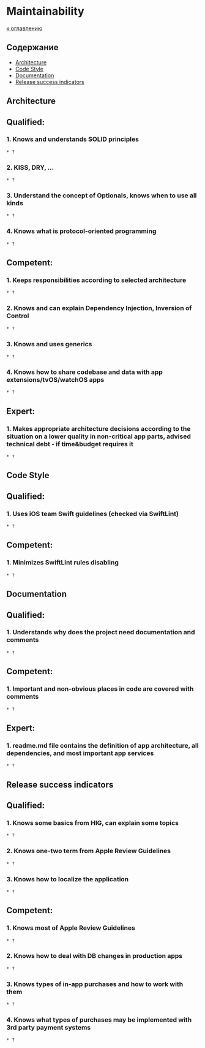 # Maintainability

[к оглавлению](./README.md)

## Содержание

- [Architecture](./Maintainability.md#architecture)
- [Code Style](./Maintainability.md#code-style)
- [Documentation](./Maintainability.md#documentation)
- [Release success indicators](./Maintainability.md#release-success-indicators)


## <a id="architecture"></a> Architecture

## Qualified:
### 1. Knows and understands SOLID principles
    * ?
### 2. KISS, DRY, …
    * ?
### 3. Understand the concept of Optionals, knows when to use all kinds
    * ?
### 4. Knows what is protocol-oriented programming
    * ?

## Competent:
### 1. Keeps responsibilities according to selected architecture
    * ?
### 2. Knows and can explain Dependency Injection, Inversion of Control
    * ?
### 3. Knows and uses generics
    * ?
### 4. Knows how to share codebase and data with app extensions/tvOS/watchOS apps
    * ?

## Expert:
### 1. Makes appropriate architecture decisions according to the situation on a lower quality in non-critical app parts, advised technical debt - if time&budget requires it
    * ?
    
## <a id="code-style"></a> Code Style
 
## Qualified:
### 1. Uses iOS team Swift guidelines (checked via SwiftLint)
    * ?

## Competent:
### 1. Minimizes SwiftLint rules disabling
    * ?
 
## <a id="documentation"></a> Documentation
 
## Qualified:
### 1. Understands why does the project need documentation and comments
    * ?
 
## Competent:
### 1. Important and non-obvious places in code are covered with comments
    * ?
 
## Expert:
### 1. readme.md file contains the definition of app architecture, all dependencies, and most important app services
    * ?
 
## <a id="release-success-indicators"></a> Release success indicators
 
## Qualified:
### 1. Knows some basics from HIG, can explain some topics
    * ?
### 2. Knows one-two term from Apple Review Guidelines
    * ?
### 3. Knows how to localize the application
    * ?
 
## Competent:
### 1. Knows most of Apple Review Guidelines
    * ?
### 2. Knows how to deal with DB changes in production apps
    * ? 
### 3. Knows types of in-app purchases and how to work with them
    * ? 
### 4. Knows what types of purchases may be implemented with 3rd party payment systems
    * ?
